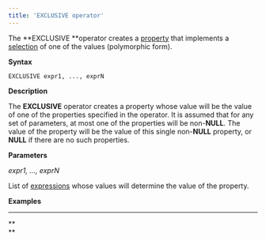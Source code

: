 ```yaml
---
title: 'EXCLUSIVE operator'
---
```


The **EXCLUSIVE **operator creates a [property](Properties.md) that implements a [selection](1572905.html#Selection(CASE,IF,MULTI,OVERRIDE,EXCLUSIVE)-exclusive) of one of the values (polymorphic form).

**Syntax**

    EXCLUSIVE expr1, ..., exprN

**Description**

The **EXCLUSIVE** operator creates a property whose value will be the value of one of the properties specified in the operator. It is assumed that for any set of parameters, at most one of the properties will be non-**NULL**. The value of the property will be the value of this single non-**NULL** property, or **NULL** if there are no such properties.

**Parameters**

*expr1, ..., exprN*

List of [expressions](Expression.md) whose values will determine the value of the property.

**Examples**

****



**  
**
